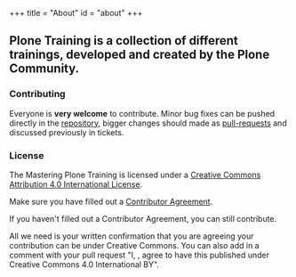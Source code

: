 +++
title = "About"
id = "about"
+++


## Plone Training is a collection of different trainings, developed and created by the Plone Community.

### Contributing

Everyone is **very welcome** to contribute. Minor bug fixes can be pushed directly in the [repository](https://github.com/plone/training), bigger changes should made as [pull-requests](https://github.com/plone/training/pulls/) and discussed previously in tickets.


### License

The Mastering Plone Training is licensed under a [Creative Commons Attribution 4.0 International License](http://creativecommons.org/licenses/by/4.0/).

Make sure you have filled out a [Contributor Agreement](https://plone.org/foundation/contributors-agreement).

If you haven't filled out a Contributor Agreement, you can still contribute.

All we need is your written confirmation that you are agreeing your contribution can be under Creative Commons. You can also add in a comment with your pull request "I, <full name>, agree to have this published under Creative Commons 4.0 International BY".
